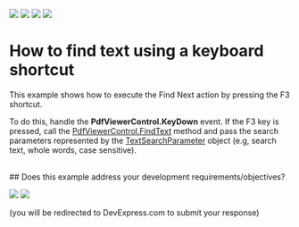 <!-- default badges list -->
![](https://img.shields.io/endpoint?url=https://codecentral.devexpress.com/api/v1/VersionRange/138303891/18.1.3%2B)
[![](https://img.shields.io/badge/Open_in_DevExpress_Support_Center-FF7200?style=flat-square&logo=DevExpress&logoColor=white)](https://supportcenter.devexpress.com/ticket/details/T830566)
[![](https://img.shields.io/badge/📖_How_to_use_DevExpress_Examples-e9f6fc?style=flat-square)](https://docs.devexpress.com/GeneralInformation/403183)
[![](https://img.shields.io/badge/💬_Leave_Feedback-feecdd?style=flat-square)](#does-this-example-address-your-development-requirementsobjectives)
<!-- default badges end -->
#  How to find text using a keyboard shortcut


<p>This example shows how to execute the Find Next action by pressing the F3 shortcut. </p>

<p>To do this, handle the <strong>PdfViewerControl.KeyDown</strong> event. If the F3 key is pressed, call the <a href="https://documentation.devexpress.com/WPF/DevExpress.Xpf.PdfViewer.PdfViewerControl.FindText.method">PdfViewerControl.FindText</a>  method and pass the search parameters represented by the <a href="https://documentation.devexpress.com/WPF/DevExpress.Xpf.DocumentViewer.TextSearchParameter.class">TextSearchParameter</a> object (e.g, search text, whole words, case sensitive).</p>
<br/>
<!-- feedback -->
## Does this example address your development requirements/objectives?

[<img src="https://www.devexpress.com/support/examples/i/yes-button.svg"/>](https://www.devexpress.com/support/examples/survey.xml?utm_source=github&utm_campaign=how-to-find-text-using-a-keyboard-shortcut&~~~was_helpful=yes) [<img src="https://www.devexpress.com/support/examples/i/no-button.svg"/>](https://www.devexpress.com/support/examples/survey.xml?utm_source=github&utm_campaign=how-to-find-text-using-a-keyboard-shortcut&~~~was_helpful=no)

(you will be redirected to DevExpress.com to submit your response)
<!-- feedback end -->
